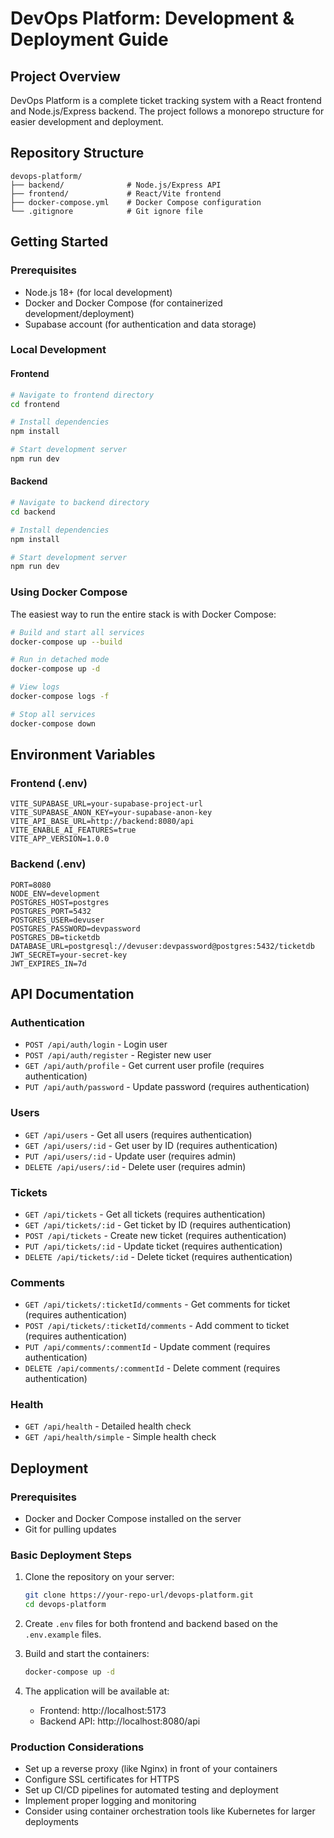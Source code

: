 # DevOps Platform: Development & Deployment Guide

## Project Overview

DevOps Platform is a complete ticket tracking system with a React frontend and Node.js/Express backend. The project follows a monorepo structure for easier development and deployment.

## Repository Structure

```
devops-platform/
├── backend/              # Node.js/Express API
├── frontend/             # React/Vite frontend
├── docker-compose.yml    # Docker Compose configuration
└── .gitignore            # Git ignore file
```

## Getting Started

### Prerequisites

- Node.js 18+ (for local development)
- Docker and Docker Compose (for containerized development/deployment)
- Supabase account (for authentication and data storage)

### Local Development

#### Frontend

```bash
# Navigate to frontend directory
cd frontend

# Install dependencies
npm install

# Start development server
npm run dev
```

#### Backend

```bash
# Navigate to backend directory
cd backend

# Install dependencies
npm install

# Start development server
npm run dev
```

### Using Docker Compose

The easiest way to run the entire stack is with Docker Compose:

```bash
# Build and start all services
docker-compose up --build

# Run in detached mode
docker-compose up -d

# View logs
docker-compose logs -f

# Stop all services
docker-compose down
```

## Environment Variables

### Frontend (.env)

```
VITE_SUPABASE_URL=your-supabase-project-url
VITE_SUPABASE_ANON_KEY=your-supabase-anon-key
VITE_API_BASE_URL=http://backend:8080/api
VITE_ENABLE_AI_FEATURES=true
VITE_APP_VERSION=1.0.0
```

### Backend (.env)

```
PORT=8080
NODE_ENV=development
POSTGRES_HOST=postgres
POSTGRES_PORT=5432
POSTGRES_USER=devuser
POSTGRES_PASSWORD=devpassword
POSTGRES_DB=ticketdb
DATABASE_URL=postgresql://devuser:devpassword@postgres:5432/ticketdb
JWT_SECRET=your-secret-key
JWT_EXPIRES_IN=7d
```

## API Documentation

### Authentication

- `POST /api/auth/login` - Login user
- `POST /api/auth/register` - Register new user
- `GET /api/auth/profile` - Get current user profile (requires authentication)
- `PUT /api/auth/password` - Update password (requires authentication)

### Users

- `GET /api/users` - Get all users (requires authentication)
- `GET /api/users/:id` - Get user by ID (requires authentication)
- `PUT /api/users/:id` - Update user (requires admin)
- `DELETE /api/users/:id` - Delete user (requires admin)

### Tickets

- `GET /api/tickets` - Get all tickets (requires authentication)
- `GET /api/tickets/:id` - Get ticket by ID (requires authentication)
- `POST /api/tickets` - Create new ticket (requires authentication)
- `PUT /api/tickets/:id` - Update ticket (requires authentication)
- `DELETE /api/tickets/:id` - Delete ticket (requires authentication)

### Comments

- `GET /api/tickets/:ticketId/comments` - Get comments for ticket (requires authentication)
- `POST /api/tickets/:ticketId/comments` - Add comment to ticket (requires authentication)
- `PUT /api/comments/:commentId` - Update comment (requires authentication)
- `DELETE /api/comments/:commentId` - Delete comment (requires authentication)

### Health

- `GET /api/health` - Detailed health check
- `GET /api/health/simple` - Simple health check

## Deployment

### Prerequisites

- Docker and Docker Compose installed on the server
- Git for pulling updates

### Basic Deployment Steps

1. Clone the repository on your server:
   ```bash
   git clone https://your-repo-url/devops-platform.git
   cd devops-platform
   ```

2. Create `.env` files for both frontend and backend based on the `.env.example` files.

3. Build and start the containers:
   ```bash
   docker-compose up -d
   ```

4. The application will be available at:
   - Frontend: http://localhost:5173
   - Backend API: http://localhost:8080/api

### Production Considerations

- Set up a reverse proxy (like Nginx) in front of your containers
- Configure SSL certificates for HTTPS
- Set up CI/CD pipelines for automated testing and deployment
- Implement proper logging and monitoring
- Consider using container orchestration tools like Kubernetes for larger deployments
